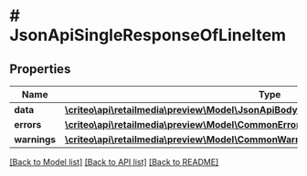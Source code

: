 # # JsonApiSingleResponseOfLineItem

## Properties

Name | Type | Description | Notes
------------ | ------------- | ------------- | -------------
**data** | [**\criteo\api\retailmedia\preview\Model\JsonApiBodyWithIdOfInt64AndLineItemAndLineItem**](JsonApiBodyWithIdOfInt64AndLineItemAndLineItem.md) |  |
**errors** | [**\criteo\api\retailmedia\preview\Model\CommonError[]**](CommonError.md) |  | [optional]
**warnings** | [**\criteo\api\retailmedia\preview\Model\CommonWarning[]**](CommonWarning.md) |  | [optional]

[[Back to Model list]](../../README.md#models) [[Back to API list]](../../README.md#endpoints) [[Back to README]](../../README.md)
